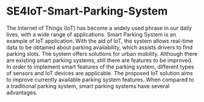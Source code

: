 # SE4IoT-Smart-Parking-System

The Internet of Things (IoT) has become a widely used phrase in our daily lives, with a wide range of applications. Smart Parking System is an example of IoT application. With the aid of IoT, the system allows real-time data to be obtained about parking availability, which assists drivers to find parking slots. The system offers solutions for urban mobility.
Although there are existing smart parking systems, still there are features to be improved. In order to implement smart features of the parking system, different types of sensors and IoT devices are applicable. The proposed IoT solution aims to improve currently available parking system features. When compared to a traditional parking system, smart parking systems have several advantages.
